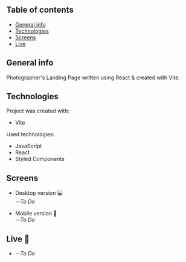 ## Table of contents
* [General info](#general-info)
* [Technologies](#technologies)
* [Screens](#screens)
* [Live](#live-star2)

## General info
Photographer's Landing Page written using React & created with Vite.

## Technologies
Project was created with:
* Vite

Used technologies:
* JavaScript
* React
* Styled Components

## Screens
* Desktop version :computer:     
--*To Do*

* Mobile version :iphone:     
--*To Do*

## Live :star2:
* --*To Do*
